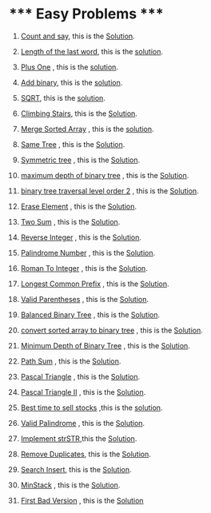   # *** Easy Problems ***

  1. [Count and say](https://leetcode.com/problems/count-and-say), this is the [Solution](https://leetcode.com/problems/count-and-say/submissions/).
  2. [Length of the last word](https://leetcode.com/problems/length-of-last-word/), this is the [solution](https://github.com/MasmoudiOmar/leet-code-solutions/blob/master/easy/Length%20of%20the%20last%20word%20-%20easy.cpp).
  3. [Plus One](https://leetcode.com/problems/plus-one) , this is the [solution](https://github.com/MasmoudiOmar/leet-code-solutions/blob/master/easy/Plus%20one%20-easy.cpp).
  4. [Add binary](https://leetcode.com/problems/add-binary), this is the [solution](https://github.com/MasmoudiOmar/leet-code-solutions/blob/master/easy/add%20binary%20-easy.cpp).
  5. [SQRT](https://leetcode.com/problems/sqrtx), this is the [solution](https://github.com/MasmoudiOmar/leet-code-solutions/blob/master/easy/sqrt%20-easy.cpp).
  6. [Climbing Stairs](https://leetcode.com/problems/climbing-stairs), this is the [Solution](https://github.com/MasmoudiOmar/leet-code-solutions/blob/master/easy/Climbing%20Stairs.cc).
  7. [Merge Sorted Array](https://leetcode.com/problems/merge-sorted-array) , this is the [solution](https://github.com/MasmoudiOmar/leet-code-solutions/blob/master/easy/Merge%20arrays.cc).
  8. [Same Tree](https://leetcode.com/problems/same-tree/) , this is the [Solution](https://github.com/MasmoudiOmar/leet-code-solutions/blob/master/easy/Same%20Tree.cc).
  9. [Symmetric tree](https://leetcode.com/problems/same-tree/) , this is the [Solution](https://github.com/MasmoudiOmar/leet-code-solutions/blob/master/easy/Symmetric%20Tree.cc).
  10. [maximum depth of binary tree](https://leetcode.com/problems/maximum-depth-of-binary-tree) , this is the [Solution](https://github.com/MasmoudiOmar/leet-code-solutions/blob/master/easy/maximum-depth-of-binary-tree.cc).
  11. [binary tree traversal level order 2](https://leetcode.com/problems/binary-tree-level-order-traversal-ii) , this is the [Solution](https://github.com/MasmoudiOmar/leet-code-solutions/blob/master/easy/binary%20tree%20traversal%20level%20order.cc).
  12. [Erase Element](https://leetcode.com/problems/remove-element) , this is the [Solution](https://github.com/MasmoudiOmar/leet-code-solutions/blob/master/easy/Erase%20Element.cpp).
  13. [Two Sum](https://leetcode.com/problems/two-sum) , this is the [Solution](https://github.com/MasmoudiOmar/leet-code-solutions/blob/master/easy/two%20sum.cpp).
  14. [Reverse Integer](https://leetcode.com/problems/reverse-integer) , this is the [Solution](https://github.com/MasmoudiOmar/leet-code-solutions/blob/master/easy/Reverse-Integer-easy.cpp).
  15. [Palindrome Number](https://leetcode.com/problems/palindrome-number) , this is the [Solution](https://github.com/MasmoudiOmar/leet-code-solutions/blob/master/easy/ispalindrome.cpp).
  16. [Roman To Integer](https://leetcode.com/problems/roman-to-integer) , this is the [Solution](https://github.com/MasmoudiOmar/leet-code-solutions/blob/master/easy/Roman-to-integer-easy.cpp).
  17. [Longest Common Prefix](https://leetcode.com/problems/longest-common-prefix) , this is the [Solution](https://github.com/MasmoudiOmar/leet-code-solutions/blob/master/easy/LongestCommonPrefix-easy.cpp).
  18. [Valid Parentheses](https://leetcode.com/problems/valid-parentheses) , this is the [Solution](https://github.com/MasmoudiOmar/leet-code-solutions/blob/master/easy/ValidParentheses-easy.cpp).
  19. [Balanced Binary Tree](https://leetcode.com/problems/balanced-binary-tree) , this is the [Solution](https://github.com/MasmoudiOmar/leet-code-solutions/blob/master/easy/Balanced%20Binary%20Tree.cc).
  20. [convert sorted array to binary tree](https://leetcode.com/problems/convert-sorted-array-to-binary-search-tree/) , this is the [Solution](https://github.com/MasmoudiOmar/leet-code-solutions/blob/master/easy/Convert%20sorted%20array%20to%20binary%20tree.cc).
  21. [Minimum Depth of Binary Tree](https://leetcode.com/problems/minimum-depth-of-binary-tree/) , this is the [Solution](https://github.com/MasmoudiOmar/leet-code-solutions/blob/master/easy/Minimum%20Depth%20of%20Binary%20Tree.cc).
  22. [Path Sum](https://leetcode.com/problems/path-sum/) , this is the [Solution](https://github.com/MasmoudiOmar/leet-code-solutions/blob/master/easy/Path%20Sum.cc).
  23. [Pascal Triangle](https://leetcode.com/problems/pascals-triangle) , this is the [Solution](https://github.com/MasmoudiOmar/leet-code-solutions/blob/master/easy/Pascal%20Triangle.cc).
  24. [Pascal Triangle II](https://leetcode.com/problems/pascals-triangle-ii/) , this is the [Solution](https://github.com/MasmoudiOmar/leet-code-solutions/blob/master/easy/Pascal%20Triangle%20II.cc).
  25. [Best time to sell stocks](https://leetcode.com/problems/best-time-to-buy-and-sell-stock) ,this is the [solution](https://github.com/MasmoudiOmar/leet-code-solutions/blob/master/easy/Best%20Time%20To%20sell%20Stocks.cc).
  26. [Valid Palindrome](https://leetcode.com/problems/valid-palindrome/) , this is the [Solution](https://github.com/MasmoudiOmar/leet-code-solutions/blob/master/easy/Valid%20Palindrome.cc).

  27. [Implement strSTR](https://leetcode.com/problems/implement-strstr),this the [Solution](https://github.com/MasmoudiOmar/leet-code-solutions/blob/master/easy/implement%20strSTR%20-easy%20.cpp).

  28. [Remove Duplicates](https://leetcode.com/problems/remove-duplicates-from-sorted-array), this is the [Solution](https://github.com/MasmoudiOmar/leet-code-solutions/blob/master/easy/Remove-duplicates-easy.cpp).
  29. [Search Insert](https://leetcode.com/problems/search-insert-position), this is the [Solution](https://github.com/MasmoudiOmar/leet-code-solutions/blob/master/easy/searchInsert.cpp).
  30. [MinStack](https://leetcode.com/problems/min-stack) , this is the [Solution](https://github.com/MasmoudiOmar/leet-code-solutions/blob/master/easy/MinStack.cc).
  31. [First Bad Version](https://leetcode.com/problems/first-bad-version) , this is the [Solution](https://github.com/MasmoudiOmar/leet-code-solutions/blob/master/easy/First%20Bad%20Version.cc)
